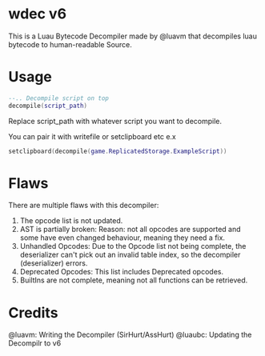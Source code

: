 # wdec v6

This is a Luau Bytecode Decompiler made by @luavm that decompiles luau bytecode to human-readable Source.

# Usage
```lua
--.. Decompile script on top
decompile(script_path)
```
Replace script_path with whatever script you want to decompile.

You can pair it with writefile or setclipboard etc
e.x
```lua
setclipboard(decompile(game.ReplicatedStorage.ExampleScript))
```

# Flaws
There are multiple flaws with this decompiler:
1. The opcode list is not updated.
2. AST is partially broken: Reason: not all opcodes are supported and some have even changed behaviour, meaning they need a fix.
3. Unhandled Opcodes: Due to the Opcode list not being complete, the deserializer can't pick out an invalid table index, so the decompiler (deserializer) errors.
4. Deprecated Opcodes: This list includes Deprecated opcodes.
5. BuiltIns are not complete, meaning not all functions can be retrieved.

# Credits

@luavm: Writing the Decompiler (SirHurt/AssHurt)
@luaubc: Updating the Decompilr to v6
